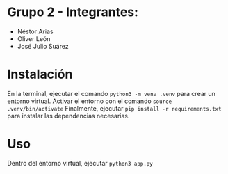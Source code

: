 # Grupo 2 - Integrantes:
- Néstor Arias
- Oliver León
- José Julio Suárez

# Instalación 
En la terminal, ejecutar el comando ```python3 -m venv .venv``` para  crear un entorno virtual.
Activar el entorno con el comando ```source .venv/bin/activate```
Finalmente, ejecutar ```pip install -r requirements.txt``` para instalar las dependencias necesarias. 

# Uso
Dentro del entorno virtual, ejecutar ```python3 app.py```
